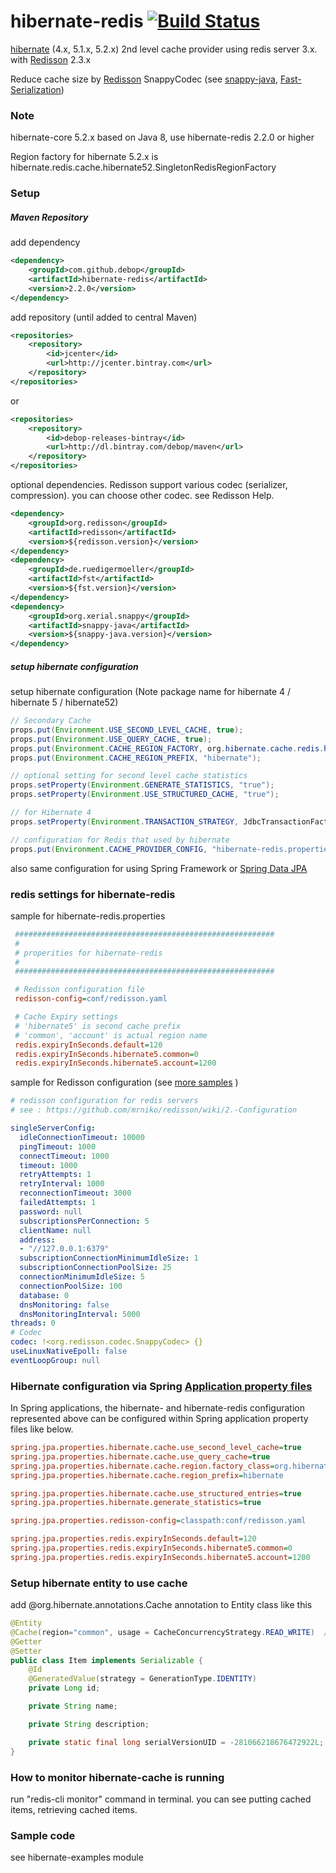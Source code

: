 hibernate-redis  [![Build Status](https://travis-ci.org/debop/hibernate-redis.png)](https://travis-ci.org/debop/hibernate-redis)
===============

[hibernate][1] (4.x, 5.1.x, 5.2.x) 2nd level cache provider using redis server 3.x. with [Redisson][2] 2.3.x

Reduce cache size by [Redisson][2] SnappyCodec (see [snappy-java][snappy], [Fast-Serialization][fst])

### Note

hibernate-core 5.2.x based on Java 8, use hibernate-redis 2.2.0 or higher

Region factory for hibernate 5.2.x is hibernate.redis.cache.hibernate52.SingletonRedisRegionFactory



### Setup

##### Maven Repository

add dependency

```xml
<dependency>
    <groupId>com.github.debop</groupId>
    <artifactId>hibernate-redis</artifactId>
    <version>2.2.0</version>
</dependency>
```

add repository (until added to central Maven)
```xml
<repositories>
    <repository>
        <id>jcenter</id>
        <url>http://jcenter.bintray.com</url>
    </repository>
</repositories>
```
or
```xml
<repositories>
    <repository>
        <id>debop-releases-bintray</id>
        <url>http://dl.bintray.com/debop/maven</url>
    </repository>
</repositories>
```

optional dependencies.
Redisson support various codec (serializer, compression). you can choose other codec. see Redisson Help.

```xml
<dependency>
    <groupId>org.redisson</groupId>
    <artifactId>redisson</artifactId>
    <version>${redisson.version}</version>
</dependency>
<dependency>
    <groupId>de.ruedigermoeller</groupId>
    <artifactId>fst</artifactId>
    <version>${fst.version}</version>
</dependency>
<dependency>
    <groupId>org.xerial.snappy</groupId>
    <artifactId>snappy-java</artifactId>
    <version>${snappy-java.version}</version>
</dependency>
```

##### setup hibernate configuration

setup hibernate configuration (Note package name for hibernate 4 / hibernate 5 / hibernate52)

```java
// Secondary Cache
props.put(Environment.USE_SECOND_LEVEL_CACHE, true);
props.put(Environment.USE_QUERY_CACHE, true);
props.put(Environment.CACHE_REGION_FACTORY, org.hibernate.cache.redis.hibernate52.SingletonRedisRegionFactory.class.getName());
props.put(Environment.CACHE_REGION_PREFIX, "hibernate");

// optional setting for second level cache statistics
props.setProperty(Environment.GENERATE_STATISTICS, "true");
props.setProperty(Environment.USE_STRUCTURED_CACHE, "true");

// for Hibernate 4
props.setProperty(Environment.TRANSACTION_STRATEGY, JdbcTransactionFactory.class.getName());

// configuration for Redis that used by hibernate
props.put(Environment.CACHE_PROVIDER_CONFIG, "hibernate-redis.properties");
```

also same configuration for using Spring Framework or [Spring Data JPA][4]

### redis settings for hibernate-redis

sample for hibernate-redis.properties

```ini
 ##########################################################
 #
 # properities for hibernate-redis
 #
 ##########################################################

 # Redisson configuration file
 redisson-config=conf/redisson.yaml

 # Cache Expiry settings
 # 'hibernate5' is second cache prefix
 # 'common', 'account' is actual region name
 redis.expiryInSeconds.default=120
 redis.expiryInSeconds.hibernate5.common=0
 redis.expiryInSeconds.hibernate5.account=1200
```

sample for Redisson configuration (see [more samples](https://github.com/mrniko/redisson/wiki/2.-Configuration) )

```yaml
# redisson configuration for redis servers
# see : https://github.com/mrniko/redisson/wiki/2.-Configuration

singleServerConfig:
  idleConnectionTimeout: 10000
  pingTimeout: 1000
  connectTimeout: 1000
  timeout: 1000
  retryAttempts: 1
  retryInterval: 1000
  reconnectionTimeout: 3000
  failedAttempts: 1
  password: null
  subscriptionsPerConnection: 5
  clientName: null
  address:
  - "//127.0.0.1:6379"
  subscriptionConnectionMinimumIdleSize: 1
  subscriptionConnectionPoolSize: 25
  connectionMinimumIdleSize: 5
  connectionPoolSize: 100
  database: 0
  dnsMonitoring: false
  dnsMonitoringInterval: 5000
threads: 0
# Codec
codec: !<org.redisson.codec.SnappyCodec> {}
useLinuxNativeEpoll: false
eventLoopGroup: null
```

### Hibernate configuration via Spring [Application property files](http://docs.spring.io/spring-boot/docs/current/reference/html/boot-features-external-config.html#boot-features-external-config-application-property-files)

In Spring applications, the hibernate- and hibernate-redis configuration represented above can be configured within
Spring application property files like below.

```ini
spring.jpa.properties.hibernate.cache.use_second_level_cache=true
spring.jpa.properties.hibernate.cache.use_query_cache=true
spring.jpa.properties.hibernate.cache.region.factory_class=org.hibernate.cache.redis.hibernate52.SingletonRedisRegionFactory
spring.jpa.properties.hibernate.cache.region_prefix=hibernate

spring.jpa.properties.hibernate.cache.use_structured_entries=true
spring.jpa.properties.hibernate.generate_statistics=true

spring.jpa.properties.redisson-config=classpath:conf/redisson.yaml

spring.jpa.properties.redis.expiryInSeconds.default=120
spring.jpa.properties.redis.expiryInSeconds.hibernate5.common=0
spring.jpa.properties.redis.expiryInSeconds.hibernate5.account=1200
```

### Setup hibernate entity to use cache

add @org.hibernate.annotations.Cache annotation to Entity class like this

```java
@Entity
@Cache(region="common", usage = CacheConcurrencyStrategy.READ_WRITE)  // or @Cacheable(true) for JPA
@Getter
@Setter
public class Item implements Serializable {
    @Id
    @GeneratedValue(strategy = GenerationType.IDENTITY)
    private Long id;

    private String name;

    private String description;

    private static final long serialVersionUID = -281066218676472922L;
}
```

### How to monitor hibernate-cache is running

run "redis-cli monitor" command in terminal. you can see putting cached items, retrieving cached items.

### Sample code

see hibernate-examples module



[1]: http://www.hibernate.org/
[2]: https://github.com/mrniko/redisson
[3]: https://github.com/debop/hibernate-redis/blob/master/hibernate-redis/src/test/java/org/hibernate/test/cache/HibernateCacheTest.java
[4]: http://projects.spring.io/spring-data-jpa/
[lombok]: http://www.projectlombok.org/
[fst]: https://github.com/RuedigerMoeller/fast-serialization
[snappy]: https://github.com/xerial/snappy-java
[benchmark]: https://github.com/debop/hibernate-redis/blob/master/hibernate-redis/src/test/java/org/hibernate/test/serializer/SerializerTest.java
